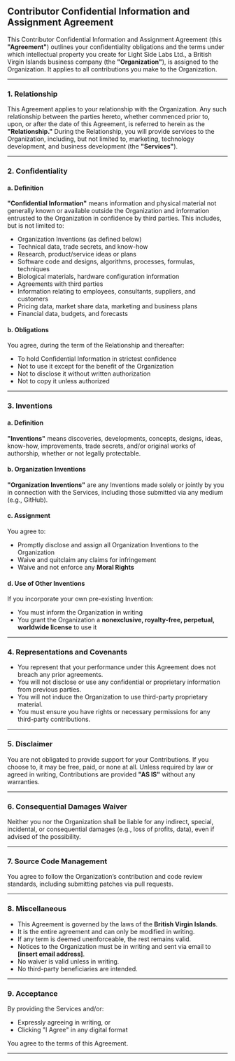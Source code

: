 ## Contributor Confidential Information and Assignment Agreement

This Contributor Confidential Information and Assignment Agreement (this **"Agreement"**) outlines your confidentiality obligations and the terms under which intellectual property you create for Light Side Labs Ltd., a British Virgin Islands business company (the **"Organization"**), is assigned to the Organization. It applies to all contributions you make to the Organization.

---

### 1. Relationship

This Agreement applies to your relationship with the Organization. Any such relationship between the parties hereto, whether commenced prior to, upon, or after the date of this Agreement, is referred to herein as the **"Relationship."** During the Relationship, you will provide services to the Organization, including, but not limited to, marketing, technology development, and business development (the **"Services"**).

---

### 2. Confidentiality

#### a. Definition

**"Confidential Information"** means information and physical material not generally known or available outside the Organization and information entrusted to the Organization in confidence by third parties. This includes, but is not limited to:

- Organization Inventions (as defined below)
- Technical data, trade secrets, and know-how
- Research, product/service ideas or plans
- Software code and designs, algorithms, processes, formulas, techniques
- Biological materials, hardware configuration information
- Agreements with third parties
- Information relating to employees, consultants, suppliers, and customers
- Pricing data, market share data, marketing and business plans
- Financial data, budgets, and forecasts

#### b. Obligations

You agree, during the term of the Relationship and thereafter:

- To hold Confidential Information in strictest confidence
- Not to use it except for the benefit of the Organization
- Not to disclose it without written authorization
- Not to copy it unless authorized

---

### 3. Inventions

#### a. Definition

**"Inventions"** means discoveries, developments, concepts, designs, ideas, know-how, improvements, trade secrets, and/or original works of authorship, whether or not legally protectable.

#### b. Organization Inventions

**"Organization Inventions"** are any Inventions made solely or jointly by you in connection with the Services, including those submitted via any medium (e.g., GitHub).

#### c. Assignment

You agree to:

- Promptly disclose and assign all Organization Inventions to the Organization
- Waive and quitclaim any claims for infringement
- Waive and not enforce any **Moral Rights**

#### d. Use of Other Inventions

If you incorporate your own pre-existing Invention:

- You must inform the Organization in writing
- You grant the Organization a **nonexclusive, royalty-free, perpetual, worldwide license** to use it

---

### 4. Representations and Covenants

- You represent that your performance under this Agreement does not breach any prior agreements.
- You will not disclose or use any confidential or proprietary information from previous parties.
- You will not induce the Organization to use third-party proprietary material.
- You must ensure you have rights or necessary permissions for any third-party contributions.

---

### 5. Disclaimer

You are not obligated to provide support for your Contributions. If you choose to, it may be free, paid, or none at all. Unless required by law or agreed in writing, Contributions are provided **"AS IS"** without any warranties.

---

### 6. Consequential Damages Waiver

Neither you nor the Organization shall be liable for any indirect, special, incidental, or consequential damages (e.g., loss of profits, data), even if advised of the possibility.

---

### 7. Source Code Management

You agree to follow the Organization’s contribution and code review standards, including submitting patches via pull requests.

---

### 8. Miscellaneous

- This Agreement is governed by the laws of the **British Virgin Islands**.
- It is the entire agreement and can only be modified in writing.
- If any term is deemed unenforceable, the rest remains valid.
- Notices to the Organization must be in writing and sent via email to **[insert email address]**.
- No waiver is valid unless in writing.
- No third-party beneficiaries are intended.
  
---

### 9. Acceptance

By providing the Services and/or:

- Expressly agreeing in writing, or  
- Clicking "I Agree" in any digital format  

You agree to the terms of this Agreement.

---
